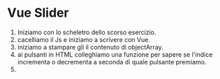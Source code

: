 Vue Slider
===
1. Iniziamo con lo scheletro dello scorso esercizio.
2. cacelliamo il Js e iniziamo a scrivere con Vue.
3. iniziamo a stampare gli il contenuto di objectArray.
4. ai pulsanti in HTML colleghiamo una funzione per sapere se l'indice incrementa o decrementa a seconda di quale pulsante premiamo.
5. 